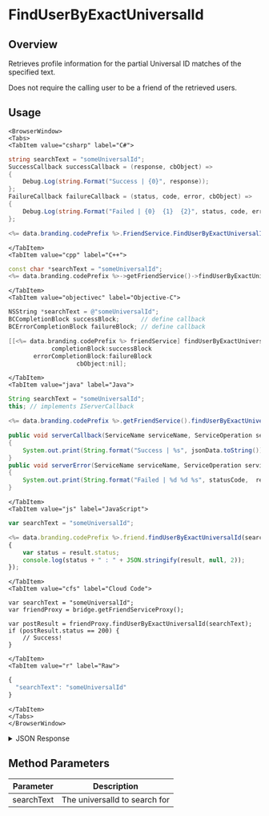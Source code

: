# FindUserByExactUniversalId
## Overview
Retrieves profile information for the partial Universal ID matches of the specified text.

Does not require the calling user to be a friend of the retrieved users.

<PartialServop service_name="friend" operation_name="FIND_PLAYER_BY_EXACT_UNIVERSAL_ID" />

## Usage

```mdx-code-block
<BrowserWindow>
<Tabs>
<TabItem value="csharp" label="C#">
```

```csharp
string searchText = "someUniversalId";
SuccessCallback successCallback = (response, cbObject) =>
{
    Debug.Log(string.Format("Success | {0}", response));
};
FailureCallback failureCallback = (status, code, error, cbObject) =>
{
    Debug.Log(string.Format("Failed | {0}  {1}  {2}", status, code, error));
};

<%= data.branding.codePrefix %>.FriendService.FindUserByExactUniversalId(searchText, successCallback, failureCallback);
```

```mdx-code-block
</TabItem>
<TabItem value="cpp" label="C++">
```

```cpp
const char *searchText = "someUniversalId";
<%= data.branding.codePrefix %>->getFriendService()->findUserByExactUniversalId(searchText, this);
```

```mdx-code-block
</TabItem>
<TabItem value="objectivec" label="Objective-C">
```

```objectivec
NSString *searchText = @"someUniversalId";
BCCompletionBlock successBlock;      // define callback
BCErrorCompletionBlock failureBlock; // define callback

[[<%= data.branding.codePrefix %> friendService] findUserByExactUniversalId:searchText
            completionBlock:successBlock
       errorCompletionBlock:failureBlock
                   cbObject:nil];
```

```mdx-code-block
</TabItem>
<TabItem value="java" label="Java">
```

```java
String searchText = "someUniversalId";
this; // implements IServerCallback

<%= data.branding.codePrefix %>.getFriendService().findUserByExactUniversalId(searchText, this);

public void serverCallback(ServiceName serviceName, ServiceOperation serviceOperation, JSONObject jsonData)
{
    System.out.print(String.format("Success | %s", jsonData.toString()));
}
public void serverError(ServiceName serviceName, ServiceOperation serviceOperation, int statusCode, int reasonCode, String jsonError)
{
    System.out.print(String.format("Failed | %d %d %s", statusCode,  reasonCode, jsonError.toString()));
}
```

```mdx-code-block
</TabItem>
<TabItem value="js" label="JavaScript">
```

```javascript
var searchText = "someUniversalId";

<%= data.branding.codePrefix %>.friend.findUserByExactUniversalId(searchText, result =>
{
	var status = result.status;
	console.log(status + " : " + JSON.stringify(result, null, 2));
});
```

```mdx-code-block
</TabItem>
<TabItem value="cfs" label="Cloud Code">
```

```cfscript
var searchText = "someUniversalId";
var friendProxy = bridge.getFriendServiceProxy();

var postResult = friendProxy.findUserByExactUniversalId(searchText);
if (postResult.status == 200) {
    // Success!
}
```

```mdx-code-block
</TabItem>
<TabItem value="r" label="Raw">
```

```r
{
  "searchText": "someUniversalId"
}
```

```mdx-code-block
</TabItem>
</Tabs>
</BrowserWindow>
```

<details>
<summary>JSON Response</summary>

```json
{  
   "status":200,
   "data":{  
      "matchedCount":1,
      "matches":[  
         {  
            "profileId":"111-222-333",
            "profileName":"UserA",
            "summaryFriendData":null,
            "pictureUrl":null
         }
      ]
   }
}
```
</details>

## Method Parameters
Parameter | Description
--------- | -----------
searchText | The universalId to search for


